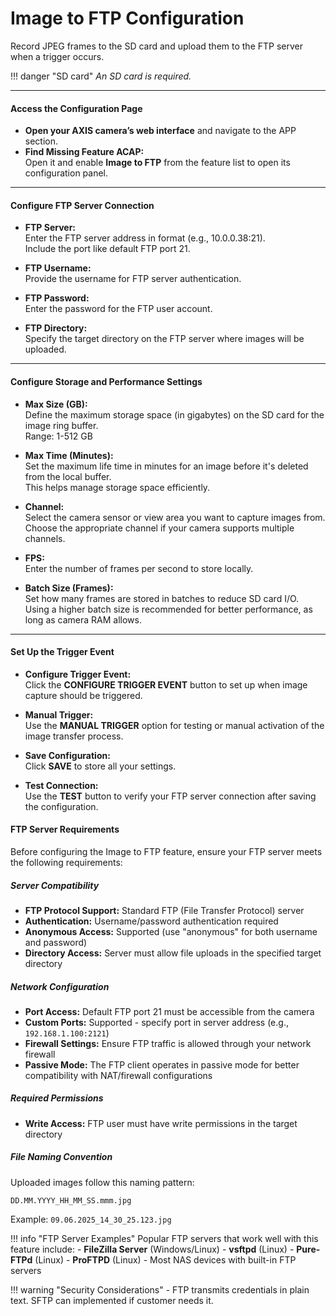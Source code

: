 # Image to FTP Configuration

Record JPEG frames to the SD card and upload them to the FTP server when a trigger occurs.


!!! danger "SD card"
    *An SD card is required.*

---

#### Access the Configuration Page

- **Open your AXIS camera’s web interface** and navigate to the APP section.
- **Find Missing Feature ACAP:**  
  Open it and enable **Image to FTP** from the feature list to open its configuration panel.

---

#### Configure FTP Server Connection

- **FTP Server:**  
  Enter the FTP server address in format (e.g., 10.0.0.38:21).  
  Include the port like default FTP port 21.

- **FTP Username:**  
  Provide the username for FTP server authentication.

- **FTP Password:**  
  Enter the password for the FTP user account.

- **FTP Directory:**  
  Specify the target directory on the FTP server where images will be uploaded.  

---

#### Configure Storage and Performance Settings

- **Max Size (GB):**  
  Define the maximum storage space (in gigabytes) on the SD card for the image ring buffer.  
  Range: 1-512 GB

- **Max Time (Minutes):**  
  Set the maximum life time in minutes for an image before it's deleted from the local buffer.  
  This helps manage storage space efficiently.

- **Channel:**  
  Select the camera sensor or view area you want to capture images from.  
  Choose the appropriate channel if your camera supports multiple channels.

- **FPS:**  
  Enter the number of frames per second to store locally.  

- **Batch Size (Frames):**  
  Set how many frames are stored in batches to reduce SD card I/O.  
  Using a higher batch size is recommended for better performance, as long as camera RAM allows.  

---

#### Set Up the Trigger Event

- **Configure Trigger Event:**  
  Click the **CONFIGURE TRIGGER EVENT** button to set up when image capture should be triggered.

- **Manual Trigger:**  
  Use the **MANUAL TRIGGER** option for testing or manual activation of the image transfer process.

- **Save Configuration:**  
  Click **SAVE** to store all your settings.

- **Test Connection:**  
  Use the **TEST** button to verify your FTP server connection after saving the configuration.


#### FTP Server Requirements

Before configuring the Image to FTP feature, ensure your FTP server meets the following requirements:

##### Server Compatibility
- **FTP Protocol Support:** Standard FTP (File Transfer Protocol) server
- **Authentication:** Username/password authentication required
- **Anonymous Access:** Supported (use "anonymous" for both username and password)
- **Directory Access:** Server must allow file uploads in the specified target directory

##### Network Configuration
- **Port Access:** Default FTP port 21 must be accessible from the camera
- **Custom Ports:** Supported - specify port in server address (e.g., `192.168.1.100:2121`)
- **Firewall Settings:** Ensure FTP traffic is allowed through your network firewall
- **Passive Mode:** The FTP client operates in passive mode for better compatibility with NAT/firewall configurations

##### Required Permissions
- **Write Access:** FTP user must have write permissions in the target directory

##### File Naming Convention
Uploaded images follow this naming pattern:
```
DD.MM.YYYY_HH_MM_SS.mmm.jpg
```
Example: `09.06.2025_14_30_25.123.jpg`

!!! info "FTP Server Examples"
    Popular FTP servers that work well with this feature include:
    - **FileZilla Server** (Windows/Linux)
    - **vsftpd** (Linux)
    - **Pure-FTPd** (Linux)
    - **ProFTPD** (Linux)
    - Most NAS devices with built-in FTP servers

!!! warning "Security Considerations"
    - FTP transmits credentials in plain text. SFTP can implemented if customer needs it.
